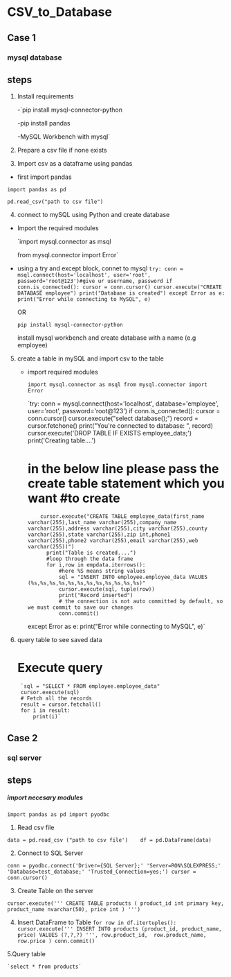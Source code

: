 # CSV_to_Database

## Case 1

### mysql database

## steps
1. Install requirements

	-`pip install mysql-connector-python
	
	-pip install pandas
	
	-MySQL Workbench with mysql`


2. Prepare a csv file if none exists 

3. Import csv as a dataframe using pandas
  - first import pandas
  
  `import pandas as pd`

 `pd.read_csv("path to csv file")`
 
4. connect to mySQL using Python and create database

  - Import the required modules
  
    `import mysql.connector as msql
    
    from mysql.connector import Error`
    
 - using a try and except block, connet to mysql
	`try:
	    conn = msql.connect(host='localhost', user='root',  
				password='root@123')#give ur username, password
	    if conn.is_connected():
		cursor = conn.cursor()
		cursor.execute("CREATE DATABASE employee")
		print("Database is created")
	except Error as e:
	    print("Error while connecting to MySQL", e)`

   OR
   
    `pip install mysql-connector-python`

    install mysql workbench and create database with a name (e.g employee)
    
  5. create a table in mySQL and import csv to the table
  
      - import required modules
      
        `import mysql.connector as msql
        from mysql.connector import Error`
	
          `try:
              conn = mysql.connect(host='localhost', database='employee', user='root', password='root@123')
              if conn.is_connected():
                  cursor = conn.cursor()
                  cursor.execute("select database();")
                  record = cursor.fetchone()
                  print("You're connected to database: ", record)
                  cursor.execute('DROP TABLE IF EXISTS employee_data;')
                  print('Creating table....')
          # in the below line please pass the create table statement which you want #to create
                cursor.execute("CREATE TABLE employee_data(first_name varchar(255),last_name varchar(255),company_name varchar(255),address varchar(255),city varchar(255),county varchar(255),state varchar(255),zip int,phone1 varchar(255),phone2 varchar(255),email varchar(255),web varchar(255))")
                  print("Table is created....")
                  #loop through the data frame
                  for i,row in empdata.iterrows():
                      #here %S means string values 
                      sql = "INSERT INTO employee.employee_data VALUES (%s,%s,%s,%s,%s,%s,%s,%s,%s,%s,%s,%s)"
                      cursor.execute(sql, tuple(row))
                      print("Record inserted")
                      # the connection is not auto committed by default, so we must commit to save our changes
                      conn.commit()
          except Error as e:
                      print("Error while connecting to MySQL", e)`
                      
  6. query table to see saved data
    
        # Execute query
          `sql = "SELECT * FROM employee.employee_data"
          cursor.execute(sql)
          # Fetch all the records
          result = cursor.fetchall()
          for i in result:
              print(i)`

## Case 2

### sql server

## steps

##### import necesary modules

  `import pandas as pd
  import pyodbc`

1. Read csv file

`data = pd.read_csv ("path to csv file')   
df = pd.DataFrame(data)`

2. Connect to SQL Server

`conn = pyodbc.connect('Driver={SQL Server};'
                      'Server=RON\SQLEXPRESS;'
                      'Database=test_database;'
                      'Trusted_Connection=yes;')
cursor = conn.cursor()`

3. Create Table on the server 

`cursor.execute('''
		CREATE TABLE products (
			product_id int primary key,
			product_name nvarchar(50),
			price int
			)
               ''')`

4. Insert DataFrame to Table
`for row in df.itertuples():
    cursor.execute('''
                INSERT INTO products (product_id, product_name, price)
                VALUES (?,?,?)
                ''',
                row.product_id, 
                row.product_name,
                row.price
                )
conn.commit()`

5.Query table

	`select * from products`



    
